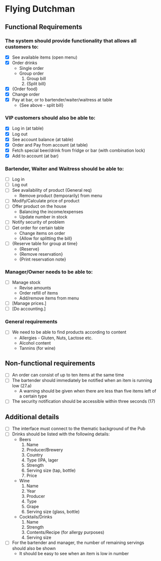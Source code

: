 # Flying Dutchman
## Functional Requirements
### The system should provide functionality that allows all customers to:
- [X] See available items (open menu)
- [X] Order drinks
	- Single order
	- Group order
		1. Group bill
		2. {Split bill}
- [X] {Order food}
- [X] Change order
- [X] Pay at bar, or to bartender/waiter/waitress at table
	- {See above - split bill}

### VIP customers should also be able to:
- [X] Log in (at table)
- [X] Log out
- [X] See account balance (at table)
- [X] Order and Pay from account (at table)
- [X] Fetch special beer/drink from fridge or bar (with combination lock)
- [X] Add to account (at bar)

### Bartender, Waiter and Waitress should be able to:
- [ ] Log in
- [ ] Log out
- [ ] See availability of product (General req)
	- Remove product (temporarily) from menu
- [ ] Modify/Calculate price of product
- [ ] Offer product on the house
	- Balancing the income/expenses
	- Update number in stock
- [ ] Notify security of problem
- [ ] Get order for certain table
	- Change items on order
	- {Allow for splitting the bill}
- [ ] {Reserve table for group at time}
	- {Reserve}
	- {Remove reservation}
	- {Print reservation note}

### Manager/Owner needs to be able to:
- [ ] Manage stock
	- Revise amounts
	- Order refill of items
	- Add/remove items from menu
- [ ] [Manage prices.]
- [ ] [Do accounting.]

### General requirements
- [ ] We need to be able to find products according to content
	- Allergies - Gluten, Nuts, Lactose etc.
	- Alcohol content
	- Tannins (for wine)

## Non-functional requirements
- [ ] An order can consist of up to ten items at the same time
- [ ] The bartender should immediately be notified when an item is running low
(27.a)
	- A warning should be given when there are less than five items left of a certain
type
- [ ] The security notification should be accessible within three seconds (17)

## Additional details
- [ ] The interface must connect to the thematic background of the Pub
- [ ] Drinks should be listed with the following details:
	- Beers
		1. Name
		2. Producer/Brewery
		3. Country
		4. Type (IPA, lager
		5. Strength
		6. Serving size (tap, bottle)
		7. Price
	- Wine
		1. Name
		2. Year
		3. Producer
		4. Type
		5. Grape
		6. Serving size (glass, bottle)
	- Cocktails/Drinks
		1. Name
		2. Strength
		3. Contents/Recipe (for allergy purposes)
		4. Serving size
- [ ] For the bartender and manager, the number of remaining servings should also
be shown
	- It should be easy to see when an item is low in number